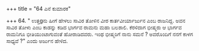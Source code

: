 +++
title = "64 ಎನೆ ಕುಮಾರಕ"

+++
64. " ಉತ್ತgನು ಹೀಗೆ ಹೇಳಲು  ಸಾವಿರ ತೋಳಿನ ವೀರ ಕಾರ್ತವೀರ್ಯಾರ್ಜುನ ಎಂಬ ರಾಜನಿದ್ದ. ಅವನ ಸಾವಿರ ತೋಳು ಎಂಬ ಕಾಡನ್ನು ಕಡಿದ ಭಾರ್ಗವ ರಾಮನು ಮಹಾ ಬಲಶಾಲಿ. ಕೆರಳಿದಾಗ ಭೀಷ್ಮರು ಆ ಭಾರ್ಗವ ರಾಮನಿಗೂ ಭೀತಿಯುಂಟಾಗುವಂತೆ ಹೋರಾಡಿದವರು. ಇಂಥ ಭೀಷ್ಮರಿಗೆ ನಾನು ಸಮನೆ ? ಅವರೊಂದಿಗೆ ನನಗೆ ಕಾಳಗ ಸಾಧ್ಯವೆ ?" ಎಂದು ಅರ್ಜುನ ಹೇಳಿದ.